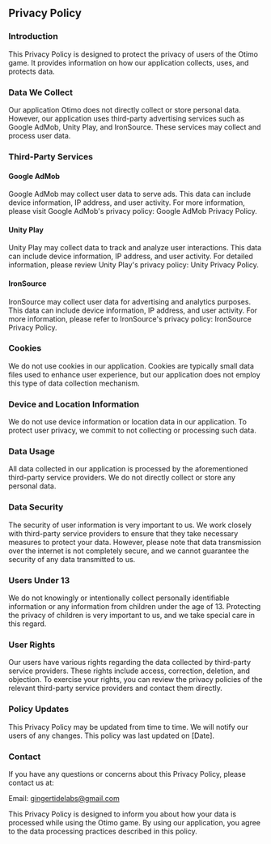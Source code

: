 Privacy Policy  
----------------
### Introduction
This Privacy Policy is designed to protect the privacy of users of the Otimo game. It provides information on how our application collects, uses, and protects data.

### Data We Collect
Our application Otimo does not directly collect or store personal data. However, our application uses third-party advertising services such as Google AdMob, Unity Play, and IronSource. These services may collect and process user data.

### Third-Party Services
#### Google AdMob
Google AdMob may collect user data to serve ads. This data can include device information, IP address, and user activity. For more information, please visit Google AdMob's privacy policy: Google AdMob Privacy Policy.

#### Unity Play
Unity Play may collect data to track and analyze user interactions. This data can include device information, IP address, and user activity. For detailed information, please review Unity Play's privacy policy: Unity Privacy Policy.

#### IronSource
IronSource may collect user data for advertising and analytics purposes. This data can include device information, IP address, and user activity. For more information, please refer to IronSource's privacy policy: IronSource Privacy Policy.

### Cookies
We do not use cookies in our application. Cookies are typically small data files used to enhance user experience, but our application does not employ this type of data collection mechanism.

### Device and Location Information
We do not use device information or location data in our application. To protect user privacy, we commit to not collecting or processing such data.

### Data Usage
All data collected in our application is processed by the aforementioned third-party service providers. We do not directly collect or store any personal data.

### Data Security
The security of user information is very important to us. We work closely with third-party service providers to ensure that they take necessary measures to protect your data. However, please note that data transmission over the internet is not completely secure, and we cannot guarantee the security of any data transmitted to us.

### Users Under 13
We do not knowingly or intentionally collect personally identifiable information or any information from children under the age of 13. Protecting the privacy of children is very important to us, and we take special care in this regard.

### User Rights
Our users have various rights regarding the data collected by third-party service providers. These rights include access, correction, deletion, and objection. To exercise your rights, you can review the privacy policies of the relevant third-party service providers and contact them directly.

### Policy Updates
This Privacy Policy may be updated from time to time. We will notify our users of any changes. This policy was last updated on [Date].

### Contact
If you have any questions or concerns about this Privacy Policy, please contact us at:

Email: gingertidelabs@gmail.com

This Privacy Policy is designed to inform you about how your data is processed while using the Otimo game. By using our application, you agree to the data processing practices described in this policy.
